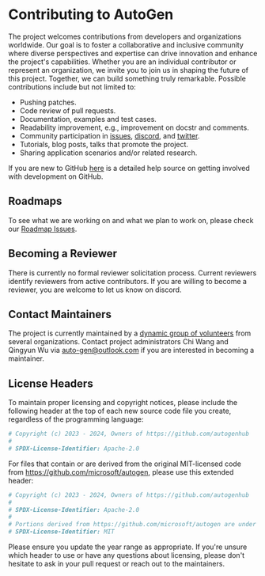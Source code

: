 # Contributing to AutoGen

The project welcomes contributions from developers and organizations worldwide. Our goal is to foster a collaborative and inclusive community where diverse perspectives and expertise can drive innovation and enhance the project's capabilities. Whether you are an individual contributor or represent an organization, we invite you to join us in shaping the future of this project. Together, we can build something truly remarkable. Possible contributions include but not limited to:

- Pushing patches.
- Code review of pull requests.
- Documentation, examples and test cases.
- Readability improvement, e.g., improvement on docstr and comments.
- Community participation in [issues](https://github.com/autogenhub/autogen/issues), [discord](https://discord.gg/pAbnFJrkgZ), and [twitter](https://twitter.com/Chi_Wang_).
- Tutorials, blog posts, talks that promote the project.
- Sharing application scenarios and/or related research.

If you are new to GitHub [here](https://help.github.com/categories/collaborating-with-issues-and-pull-requests/) is a detailed help source on getting involved with development on GitHub.

## Roadmaps

To see what we are working on and what we plan to work on, please check our
[Roadmap Issues](https://autogenhub.com/roadmap).

## Becoming a Reviewer

There is currently no formal reviewer solicitation process. Current reviewers identify reviewers from active contributors. If you are willing to become a reviewer, you are welcome to let us know on discord.

## Contact Maintainers

The project is currently maintained by a [dynamic group of volunteers](https://github.com/autogenhub/autogen/blob/main/MAINTAINERS.md) from several organizations. Contact project administrators Chi Wang and Qingyun Wu via auto-gen@outlook.com if you are interested in becoming a maintainer.


## License Headers

To maintain proper licensing and copyright notices, please include the following header at the top of each new source code file you create, regardless of the programming language:

```python
# Copyright (c) 2023 - 2024, Owners of https://github.com/autogenhub
#
# SPDX-License-Identifier: Apache-2.0
```

For files that contain or are derived from the original MIT-licensed code from https://github.com/microsoft/autogen, please use this extended header:

```python
# Copyright (c) 2023 - 2024, Owners of https://github.com/autogenhub
#
# SPDX-License-Identifier: Apache-2.0
#
# Portions derived from https://github.com/microsoft/autogen are under the MIT License.
# SPDX-License-Identifier: MIT
```

Please ensure you update the year range as appropriate. If you're unsure which header to use or have any questions about licensing, please don't hesitate to ask in your pull request or reach out to the maintainers.
